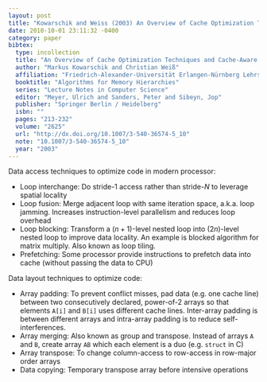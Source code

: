 ```yaml
---
layout: post
title: "Kowarschik and Weiss (2003) An Overview of Cache Optimization Techniques and Cache-Aware Numerical Algorithms (LNCS 2625)"
date: 2010-10-01 23:11:32 -0400
category: paper
bibtex:
  type: incollection 
  title: "An Overview of Cache Optimization Techniques and Cache-Aware Numerical Algorithms"
  author: "Markus Kowarschik and Christian Weiß"
  affiliation: "Friedrich-Alexander-Universität Erlangen-Nürnberg Lehrstuhl füur Informatik 10 Cauerstraße 6 91058 Erlangen Germany"
  booktitle: "Algorithms for Memory Hierarchies"
  series: "Lecture Notes in Computer Science"
  editor: "Meyer, Ulrich and Sanders, Peter and Sibeyn, Jop"
  publisher: "Springer Berlin / Heidelberg"
  isbn: ""
  pages: "213-232"
  volume: "2625"
  url: "http://dx.doi.org/10.1007/3-540-36574-5_10"
  note: "10.1007/3-540-36574-5_10"
  year: "2003"
---
```

Data access techniques to optimize code in modern processor:

  - Loop interchange: Do stride-1 access rather than stride-$N$ to leverage spatial locality
  - Loop fusion: Merge adjacent loop with same iteration space, a.k.a. loop jamming. Increases
     instruction-level parallelism and reduces loop overhead
  - Loop blocking: Transform a $(n+1)$-level nested loop into $(2n)$-level nested loop to improve data
    locality. An example is blocked algorithm for matrix multiply. Also known as loop tiling.
  - Prefetching: Some processor provide instructions to prefetch data into cache (without passing the
    data to CPU)

Data layout techniques to optimize code:

  - Array padding: To prevent conflict misses, pad data (e.g. one cache line) between two
    consecutively declared, power-of-2 arrays so that elements `A[i]` and `B[i]` uses different
    cache lines. Inter-array padding is between different arrays and intra-array padding is
    to reduce self-interferences.
  - Array merging: Also known as group and transpose. Instead of arrays `A` and `B`, create array
    `AB` which each element is a duo (e.g. `struct` in C)
  - Array transpose: To change column-access to row-access in row-major order arrays
  - Data copying: Temporary transpose array before intensive operations
